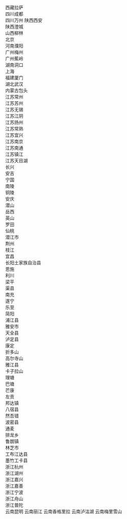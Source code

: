 西藏拉萨  
四川成都  
四川万州
陕西西安  
陕西澄城  
山西柳林  
北京  
河南濮阳  
广州梅州  
广州蕉岭  
湖南洞口  
上海  
福建厦门  
湖北武汉  
内蒙古包头  
江苏常州  
江苏苏州  
江苏无锡  
江苏江阴  
江苏扬州  
江苏常熟  
江苏宜兴  
江苏南京  
江苏南通  
江苏镇江  
江苏天目湖  
长兴  
安吉  
宁国  
南陵  
铜陵  
安庆  
潜山  
岳西  
英山  
罗田  
仙桃  
潜江市  
荆州  
枝江  
宜昌  
长阳土家族自治县  
恩施  
利川  
梁平  
渠县  
南充  
遂宁  
乐至  
简阳  
浦江县  
雅安市  
天全县  
泸定县  
康定  
折多山  
高尔寺山  
雅江县  
卡子拉山  
理塘  
巴塘  
芒康  
左贡  
邦达镇  
八宿县  
然吾错  
波密县  
通麦  
排龙乡  
鲁朗镇  
林芝市  
工布江达县  
墨竹工卡县  
浙江杭州  
浙江湖州  
浙江嘉兴  
浙江嘉善  
浙江宁波  
浙江舟山  
浙江普陀  
云南昆明
云南丽江
云南香格里拉
云南泸沽湖
云南梅里雪山
